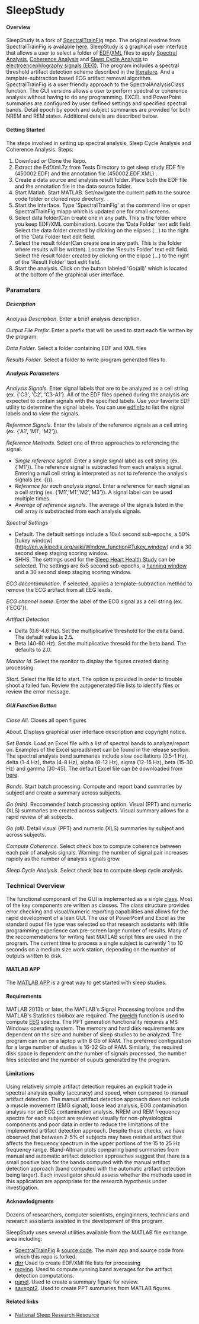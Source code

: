 SleepStudy
================

#### Overview
SleepStudy is a fork of [SpectralTrainFig](https://github.com/nsrr/SpectralTrainFig) repo. The original readme from SpectralTrainFig is available [here](https://github.com/PaudelDhirendra/SleepStudy/blob/master/README_SpectralTrainFig.md). SleepStudy is a graphical user interface that allows a user to select a folder of [EDF](http://en.wikipedia.org/wiki/European_Data_Format)/[XML](https://en.wikipedia.org/wiki/XML) files to apply [Spectral Analysis](http://en.wikipedia.org/wiki/Spectral_estimation), [Coherence Analysis](https://en.wikipedia.org/wiki/Coherence_(signal_processing)) and [Sleep Cycle Analysis](https://en.wikipedia.org/wiki/Sleep_cycle) to [electroencephlography signals (EEG)](http://en.wikipedia.org/wiki/Electroencephalography). The program includes a spectral threshold artifact detection scheme described in the [literature](http://www.ncbi.nlm.nih.gov/pubmed/16388912). And a template-subtraction based ECG artifact removal algorithm. SpectralTrainFig is a user friendly approach to the SpectralAnalysisClass function. The GUI versions allows a user to perform spectral or coherence analysis without having to do any programming. EXCEL and PowerPoint summaries are configured by user defined settings and specified spectral bands. Detail epoch by epoch and subject summaries are provided for both NREM and REM states. Additional details are described below. 

#### Getting Started
The steps involved in setting up spectral analysis, Sleep Cycle Analysis and Coherence Analysis.
Steps:
   1. Download or Clone the Repo.
   2. Extract the  EdfXml.7z from Tests Directory to get sleep study EDF file (450002.EDF) and the annotation file (450002.EDF.XML) .
   3. Create a data source and analysis result folder. Place both the EDF file and the annotation file in the data source folder.
   4. Start Matlab. Start MATLAB. Set/navigate the current path to the source code folder or cloned repo directory.
   5. Start the Interface. Type 'SpectralTrainFig' at the command line or open SpectralTrainFig.mlapp which is updated one for small screens.
   6. Select data folder(Can create one in any path. This is the folder where you keep EDF/XML combination).
      Locate the 'Data Folder' text edit field. Select the data folder created by clicking on the elipses (...) to the right of the 'Data Folder text edit field.
   7. Select the result folder(Can create one in any path. This is the folder where results will be written).
      Locate the 'Results Folder' text edit field. Select the result folder created by clicking on the elipse (...) to the right of the 'Result Folder' text edit field.
   8. Start the analysis. Click on the button labeled 'Go(all)' which is located at the bottom of the graphical user interface.

### Parameters

##### Description
*Analysis Description*. Enter a brief analysis description.

*Output File Prefix*. Enter a prefix that will be used to start each file written by the program.

*Data Folder*. Select a folder containing EDF and XML files

*Results Folder*. Select a folder to write program generated files to.

##### Analysis Parameters
*Analysis Signals*. Enter signal labels that are to be analyzed as a cell string (ex. {'C3', 'C2', 'C3-A1'}. All of the EDF files opened during the analysis are expected to contain signals with the specified labels. Use your favorite EDF utility to determine the signal labels.  You can use [edfinfo](https://www.mathworks.com/help/signal/ref/edfinfo.html) to list the signal labels and to view the signals.

*Reference Signals*. Enter the labels of the reference signals as a cell string (ex. {'A1', 'M1', 'M2'}).

*Reference Methods*.  Select one of three approaches to referencing the signal.  
-  *Single reference signal*. Enter a single signal label as cell string (ex. {'M1'}).  The reference signal is subtracted from each analysis signal. Entering a null cell string is interpreted as not to reference the analysis signals (ex. {})). 
-  *Reference for each analysis signal*. Enter a reference for each signal as a cell string (ex. {'M1','M1','M2','M3'}). A signal label can be used multiple times.
-  *Average of reference signals*.  The average of the signals listed in the cell array is substracted from each analysis signals.

*Spectral Settings*
-    Default.  The default settings include a 10x4 second sub-epochs, a 50% [tukey window] (http://en.wikipedia.org/wiki/Window_function#Tukey_window) and a 30 second sleep staging scoring window.
-    SHHS.  The settings used for the [Sleep Heart Health Study](http://www.ncbi.nlm.nih.gov/pubmed/9493915) can be selected. The settings are 6x5 second sub-epochs, a [hanning window](http://en.wikipedia.org/wiki/Hann_function) and a 30 second sleep staging scoring window.

*ECG decontamination*. If selected, applies a template-subtraction method to remove the ECG artifact from all EEG leads.

*ECG channel name*. Enter the label of the ECG signal as a cell string (ex. {'ECG'}).

*Artifact Detection*
-    Delta (0.6-4.6 Hz). Set the multiplicative threshold for the delta band. The default value is 2.5.
-    Beta (40-60 Hz). Set the multiplicative thresold for the beta band. The defaults to 2.0.

*Monitor Id*. Select the monitor to display the figures created during processing.

*Start*. Select the file Id to start. The option is provided in order to trouble shoot a failed fun. Review the autogenerated file lists to identify files or review the error message.

##### GUI Function Button
*Close All*. Closes all open figures

*About*. Displays graphical user interface description and copyright notice.

*Set Bands*. Load an Excel file with a list of spectral bands to analyze/report on.  Examples of the Excel spreadsheet can be found in the release section. The spectral analysis band summaries include slow oscillations (0.5-1 Hz), delta (1-4 Hz), theta (4-8 Hz), alpha (8-12 Hz), sigma (12-15 Hz),  beta (15-30 Hz) and gamma (30-45). The default Excel file can be downloaded from [here](https://github.com/PaudelDhirendra/SleepStudy/blob/master/bandsettings/bandAnalysisSettings.xlsx).
 
*Bands*. Start batch processing. Compute and report band summaries by subject and create a summary across subjects.

*Go (min)*. Reccomended batch processing option.  Visual (PPT) and numeric (XLS) summaries are created across subjects.  Visual summary allows for a rapid review of all subjects.

*Go (all)*.  Detail visual (PPT) and numeric (XLS) summaries by subject and across subjects.

*Compute Coherence*. Select check box to compute coherence between each pair of analysis signals.  Warning: the number of signal pair increases rapidly as the number of analysis signals grow. 

*Sleep Cycle Analysis*. Select check box to compute sleep cycle analysis. 

### Technical Overview
The functional component of the GUI is implemented as a single [class](http://en.wikipedia.org/wiki/Object-oriented_programming). Most of the key components are written as classes. The class structure provides error checking and visual/numeric reporting capabilities and allows for the rapid development of a lean GUI. The use of PowerPoint and Excel as the standard ouput file type was selected so that research assistants with little programming experience can pre-screen large number of results. Many of the reccomendations for writing fast MATLAB script files are used in the program. The current time to process a single subject is currently 1 to 10 seconds on a medium size work station, depending on the number of outputs written to disk.  


#### MATLAB APP
The [MATLAB APP](http://www.mathworks.com/discovery/matlab-apps.html) is a great way to get started with sleep studies.

#### Requirements
MATLAB 2013b or later, the MATLAB's Signal Processing toolbox and the MATLAB's Statistics toolbox are required. The [pwelch](http://www.mathworks.com/help/signal/ref/pwelch.html) function is used to compute  [EEG](http://en.wikipedia.org/wiki/Electroencephalography) spectra. The PPT generation functionality requires a MS Windows operating system. The memory and hard disk requirements are dependent on the size and number of sleep studies to be analyzed. The program can run on a laptop with 8 Gb of RAM.  The preferred configuration for a large number of studies is 16-32 Gb of RAM. Similarly, the required disk space is dependent on the number of signals processed, the number files selected and the number of ouputs generated by the program. 

#### Limitations
Using relatively simple artifact detection requires an explicit trade in spectral analysis quality (accuracy) and speed, when compared to manual artifact detection. The manual artifact detection approach does not include a muscle movement (EMG signal), loose lead analysis, EOG contamination analysis nor an ECG contamination analysis. NREM and REM frequency spectra for each subject are reviewed visually for non-physiological components and poor data in order to reduce the limitations of the implemented artifact detection approach. Despite these checks, we have observed that between 2-5% of subjects may have residual artifact that affects the frequency spectrum in the upper portions of the 15 to 25 Hz frequency range. Bland-Altman plots comparing band summaries from manual and automatic artifact detection approaches suggest that there is a small positive bias for the bands computed with the manual artifact detection approach (band computed with the automatic artifact detection being larger). Each investigator should assess whether the methods used in this application are appropriate for the research hypothesis under investigation.

#### Acknowledgments
Dozens of researchers, computer scientists, enginginners, technicians and research assistants assisted in the development of this program.

SleepStudy uses several utilities available from the MATLAB file exchange area including:
-    [SpectralTrainFig](https://www.mathworks.com/matlabcentral/fileexchange/49852-spectraltrainfig) & [source code](https://github.com/nsrr/SpectralTrainFig). The main app and source code from which this repo is forked.
-    [dirr](http://www.mathworks.com/matlabcentral/fileexchange/8682-dirr--find-files-recursively-filtering-name--date-or-bytes-) Used to create EDF/XMl file lists for processing
-    [moving](http://www.mathworks.com/matlabcentral/fileexchange/8251-moving-averages---moving-median-etc). Used to compute running band averages for the artifact detection computations.
-    [panel](http://www.mathworks.com/matlabcentral/fileexchange/20003-panel). Used to create a summary figure for review.
-    [saveppt2](http://www.mathworks.com/matlabcentral/fileexchange/19322-saveppt2). Used to create PPT summaries from MATLAB figures.


#### Related links
- [National Sleep Research Resource](https://sleepdata.org/)
